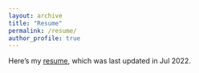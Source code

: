 ```yaml
---
layout: archive
title: "Resume"
permalink: /resume/
author_profile: true
---
```


Here’s my [resume](../MyOwnPdf/resume.pdf), which was last updated in Jul 2022.
